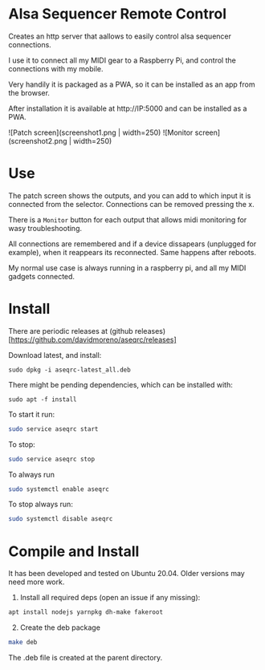 # Alsa Sequencer Remote Control

Creates an http server that aallows to easily control alsa sequencer
connections.

I use it to connect all my MIDI gear to a Raspberry Pi, and control the
connections with my mobile.

Very handily it is packaged as a PWA, so it can be installed as an app from
the browser.

After installation it is available at http://IP:5000 and can be installed as a PWA.

![Patch screen](screenshot1.png | width=250)
![Monitor screen](screenshot2.png | width=250)

# Use

The patch screen shows the outputs, and you can add to which input it
is connected from the selector. Connections can be removed pressing
the x.

There is a `Monitor` button for each output that allows midi
monitoring for wasy troubleshooting.

All connections are remembered and if a device dissapears (unplugged
for example), when it reappears its reconnected. Same happens after
reboots.

My normal use case is always running in a raspberry pi, and all my
MIDI gadgets connected.

# Install

There are periodic releases at (github releases)[https://github.com/davidmoreno/aseqrc/releases]

Download latest, and install:

```
sudo dpkg -i aseqrc-latest_all.deb
```

There might be pending dependencies, which can be installed with:

```
sudo apt -f install
```

To start it run:

```sh
sudo service aseqrc start
```

To stop:

```sh
sudo service aseqrc stop
```

To always run

```sh
sudo systemctl enable aseqrc
```

To stop always run:

```sh
sudo systemctl disable aseqrc
```

# Compile and Install

It has been developed and tested on Ubuntu 20.04. Older versions may need more work.

1. Install all required deps (open an issue if any missing):

```sh
apt install nodejs yarnpkg dh-make fakeroot
```

2. Create the deb package

```sh
make deb
```

The .deb file is created at the parent directory.
